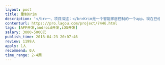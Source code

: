 ```yaml
---                
layout: post       
title: 重制Krim           
description: '</br>一、项目描述：</br>Krim是一个智能家居控制的一个app。现在已经在Google Play和App Store上。我们需要对这个App进行重构。但是年代久远，源码已经丢失。目前只有安卓版本的APK。所幸项目是用Xamarin写的。Krim是前端app，我方有一个server，是放在用户家里的，当app请求server链接成功后，用户便可以查看并操控家里所有设备。 服务器部分不需要修改。App与服务器沟通是通过socket的不是HTTP请求。具体系统架构细谈。</br></br>二、主要功能点：</br>- 全部保留原来Krim功能</br>- 还原Xamarin代码，测试成功后并上传到在bitbucket </br>- 修改app图标后，上传App Store和Google Play</br></br>三、可参考产品：</br>https://play.google.com/store/apps/details?id=com.blumotix.krim.android&hl=en</br></br>四、人员要求：</br>- 有使用Xamarin经验</br>- iOS, Android 开发经验</br>- c#, sqlite使用经验</br></br>五、我方提供：</br>- Android版本的APK</br>- 数据库样本（sqlite文件）</br>- 测试元件（智能开关，智能灯饰等等）</br>'     
contenturl: https://pro.lagou.com/project/7446.html      
tags: [APP开发,android开发,iOS开发]            
salary: 3000-5000元          
publish_time: 2018-04-23 20:07:46         
review: 1199人                   
apply: 1人                   
recommend: 0人                   
time_range: 2-4周              
---                 
```

